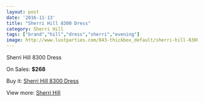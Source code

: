 ```yaml
---
layout: post
date: '2016-11-13'
title: "Sherri Hill 8300 Dress"
category: Sherri Hill
tags: ["brand","hill","dress","sherri","evening"]
image: http://www.lustparties.com/843-thickbox_default/sherri-hill-8300-dress.jpg
---
```

Sherri Hill 8300 Dress

On Sales: **$268**
<a href="https://www.lustparties.com/en/sherri-hill/287-sherri-hill-8300-dress.html"><amp-img layout="responsive" width="600" height="600" src="//www.lustparties.com/843-thickbox_default/sherri-hill-8300-dress.jpg" alt="Sherri Hill 8300 Dress 0" /></a>
<a href="https://www.lustparties.com/en/sherri-hill/287-sherri-hill-8300-dress.html"><amp-img layout="responsive" width="600" height="600" src="//www.lustparties.com/849-thickbox_default/sherri-hill-8300-dress.jpg" alt="Sherri Hill 8300 Dress 1" /></a>
<a href="https://www.lustparties.com/en/sherri-hill/287-sherri-hill-8300-dress.html"><amp-img layout="responsive" width="600" height="600" src="//www.lustparties.com/848-thickbox_default/sherri-hill-8300-dress.jpg" alt="Sherri Hill 8300 Dress 2" /></a>
<a href="https://www.lustparties.com/en/sherri-hill/287-sherri-hill-8300-dress.html"><amp-img layout="responsive" width="600" height="600" src="//www.lustparties.com/847-thickbox_default/sherri-hill-8300-dress.jpg" alt="Sherri Hill 8300 Dress 3" /></a>
<a href="https://www.lustparties.com/en/sherri-hill/287-sherri-hill-8300-dress.html"><amp-img layout="responsive" width="600" height="600" src="//www.lustparties.com/846-thickbox_default/sherri-hill-8300-dress.jpg" alt="Sherri Hill 8300 Dress 4" /></a>
<a href="https://www.lustparties.com/en/sherri-hill/287-sherri-hill-8300-dress.html"><amp-img layout="responsive" width="600" height="600" src="//www.lustparties.com/845-thickbox_default/sherri-hill-8300-dress.jpg" alt="Sherri Hill 8300 Dress 5" /></a>
<a href="https://www.lustparties.com/en/sherri-hill/287-sherri-hill-8300-dress.html"><amp-img layout="responsive" width="600" height="600" src="//www.lustparties.com/844-thickbox_default/sherri-hill-8300-dress.jpg" alt="Sherri Hill 8300 Dress 6" /></a>

Buy it: [Sherri Hill 8300 Dress](https://www.lustparties.com/en/sherri-hill/287-sherri-hill-8300-dress.html "Sherri Hill 8300 Dress")

View more: [Sherri Hill](https://www.lustparties.com/en/2-sherri-hill "Sherri Hill")